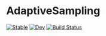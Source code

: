 # AdaptiveSampling

[![Stable](https://img.shields.io/badge/docs-stable-blue.svg)](https://cerisola.github.io/AdaptiveSampling.jl/stable/)
[![Dev](https://img.shields.io/badge/docs-dev-blue.svg)](https://cerisola.github.io/AdaptiveSampling.jl/dev/)
[![Build Status](https://github.com/cerisola/AdaptiveSampling.jl/actions/workflows/CI.yml/badge.svg?branch=main)](https://github.com/cerisola/AdaptiveSampling.jl/actions/workflows/CI.yml?query=branch%3Amain)
